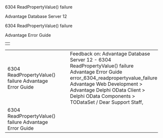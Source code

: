 6304 ReadPropertyValue() failure




Advantage Database Server 12  

6304 ReadPropertyValue() failure

Advantage Error Guide

|  |
| --- |
|  |

|  |  |  |  |  |
| --- | --- | --- | --- | --- |
| 6304 ReadPropertyValue() failure  Advantage Error Guide |  |  | Feedback on: Advantage Database Server 12 - 6304 ReadPropertyValue() failure Advantage Error Guide error\_6304\_readpropertyvalue\_failure Advantage Web Development > Advantage Delphi OData Client > Delphi OData Components > TODataSet / Dear Support Staff, |  |
| 6304 ReadPropertyValue() failure  Advantage Error Guide |  |  |  |  |